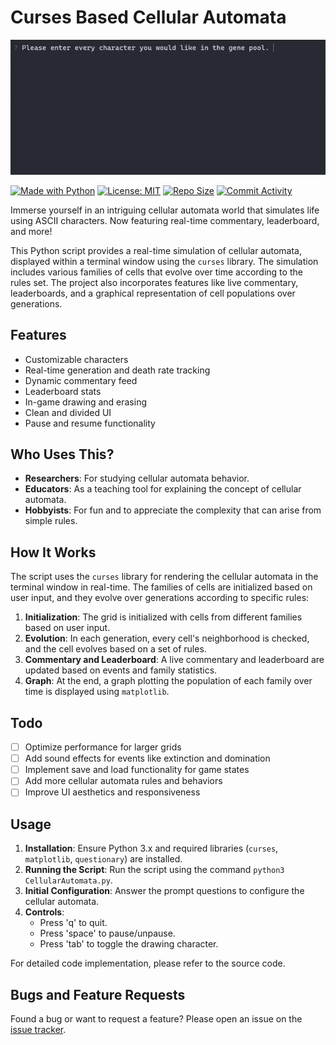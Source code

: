 # Curses Based Cellular Automata

![Demo image](assets/homescreen.gif)

[![Made with Python](https://img.shields.io/badge/Made%20with-Python-1f425f.svg)](https://www.python.org/)
[![License: MIT](https://img.shields.io/github/license/Zadeson/Curses-Based-Cellular-Automata?color=blue)](https://opensource.org/licenses/MIT)
[![Repo Size](https://img.shields.io/github/repo-size/Zadeson/Curses-Based-Cellular-Automata)](https://github.com/Zadeson/Curses-Based-Cellular-Automata)
[![Commit Activity](https://img.shields.io/github/commit-activity/y/Zadeson/Curses-Based-Cellular-Automata)](https://github.com/Zadeson/Curses-Based-Cellular-Automata)

Immerse yourself in an intriguing cellular automata world that simulates life using ASCII characters. Now featuring real-time commentary, leaderboard, and more! 

This Python script provides a real-time simulation of cellular automata, displayed within a terminal window using the `curses` library. The simulation includes various families of cells that evolve over time according to the rules set. The project also incorporates features like live commentary, leaderboards, and a graphical representation of cell populations over generations.

## Features

- Customizable characters
- Real-time generation and death rate tracking
- Dynamic commentary feed
- Leaderboard stats
- In-game drawing and erasing
- Clean and divided UI
- Pause and resume functionality

## Who Uses This?

- **Researchers**: For studying cellular automata behavior.
- **Educators**: As a teaching tool for explaining the concept of cellular automata.
- **Hobbyists**: For fun and to appreciate the complexity that can arise from simple rules.

## How It Works

The script uses the `curses` library for rendering the cellular automata in the terminal window in real-time. The families of cells are initialized based on user input, and they evolve over generations according to specific rules:

1. **Initialization**: The grid is initialized with cells from different families based on user input.
2. **Evolution**: In each generation, every cell's neighborhood is checked, and the cell evolves based on a set of rules.
3. **Commentary and Leaderboard**: A live commentary and leaderboard are updated based on events and family statistics.
4. **Graph**: At the end, a graph plotting the population of each family over time is displayed using `matplotlib`.


## Todo

- [ ] Optimize performance for larger grids
- [ ] Add sound effects for events like extinction and domination
- [ ] Implement save and load functionality for game states
- [ ] Add more cellular automata rules and behaviors
- [ ] Improve UI aesthetics and responsiveness

## Usage

1. **Installation**: Ensure Python 3.x and required libraries (`curses`, `matplotlib`, `questionary`) are installed.
2. **Running the Script**: Run the script using the command `python3 CellularAutomata.py`.
3. **Initial Configuration**: Answer the prompt questions to configure the cellular automata.
4. **Controls**: 
   - Press 'q' to quit.
   - Press 'space' to pause/unpause.
   - Press 'tab' to toggle the drawing character.

For detailed code implementation, please refer to the source code.

## Bugs and Feature Requests

Found a bug or want to request a feature? Please open an issue on the [issue tracker](https://github.com/Zadeson/Curses-Based-Cellular-Automata/issues).

